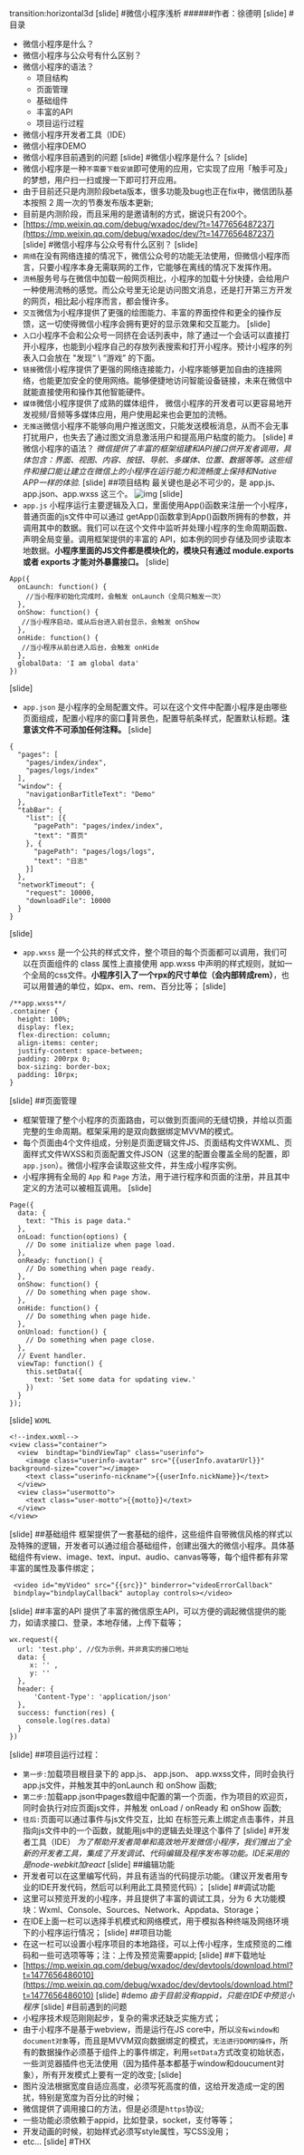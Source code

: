 transition:horizontal3d
[slide]
#微信小程序浅析
######作者：徐德明
[slide]
#目录
* 微信小程序是什么？
* 微信小程序与公众号有什么区别？
* 微信小程序的语法？
  * 项目结构
  * 页面管理
  * 基础组件
  * 丰富的API
  * 项目运行过程
* 微信小程序开发者工具（IDE）
* 微信小程序DEMO
* 微信小程序目前遇到的问题
[slide]
#微信小程序是什么？
[slide]
* 微信小程序是一种`不需要下载安装`即可使用的应用，它实现了应用「触手可及」的梦想，用户扫一扫或搜一下即可打开应用。
* 由于目前还只是内测阶段beta版本，很多功能及bug也正在fix中，微信团队基本按照 2 周一次的节奏发布版本更新;
* 目前是内测阶段，而且采用的是邀请制的方式，据说只有200个。
* [https://mp.weixin.qq.com/debug/wxadoc/dev/?t=1477656487237](https://mp.weixin.qq.com/debug/wxadoc/dev/?t=1477656487237)
[slide]
#微信小程序与公众号有什么区别？
[slide]
* `网络`在没有网络连接的情况下，微信公众号的功能无法使用，但微信小程序而言，只要小程序本身无需联网的工作，它能够在离线的情况下发挥作用。
* `流畅`服务号与在微信中加载一般网页相比，小程序的加载十分快捷，会给用户一种使用流畅的感觉。而公众号里无论是访问图文消息，还是打开第三方开发的网页，相比起小程序而言，都会慢许多。
* `交互`微信为小程序提供了更强的绘图能力、丰富的界面控件和更全的操作反馈，这一切使得微信小程序会拥有更好的显示效果和交互能力。
[slide]
* `入口`小程序不会和公众号一同挤在会话列表中，除了通过一个会话可以直接打开小程序，也能到小程序自己的存放列表搜索和打开小程序。预计小程序的列表入口会放在 "发现“ \ “游戏” 的下面。
* `链接`微信小程序提供了更强的网络连接能力，小程序能够更加自由的连接网络，也能更加安全的使用网络。能够便捷地访问智能设备链接，未来在微信中就能直接使用和操作其他智能硬件。
* `媒体`微信小程序提供了成熟的媒体组件， 微信小程序的开发者可以更容易地开发视频/音频等多媒体应用，用户使用起来也会更加的流畅。
* `无推送`微信小程序不能够向用户推送图文，只能发送模板消息，从而不会无事打扰用户，也失去了通过图文消息激活用户和提高用户粘度的能力。
[slide]
#微信小程序的语法？
*微信提供了丰富的框架组建和API接口供开发者调用，具体包含：界面、视图、内容、按钮、导航、多媒体、位置、数据等等。这些组件和接口能让建立在微信上的小程序在运行能力和流畅度上保持和Native APP一样的体验.*
[slide]
##项目结构
最关键也是必不可少的，是 app.js、app.json、app.wxss 这三个。
![img](http://www.wxapp-union.com/data/attachment/portal/201611/01/111317y8actluhgznhvuo3.png)
[slide]
* `app.js` 小程序运行主要逻辑及入口，里面使用App()函数来注册一个小程序，普通页面的js文件中可以通过 getApp()函数拿到App()函数所拥有的参数，并调用其中的数据。我们可以在这个文件中监听并处理小程序的生命周期函数、声明全局变量。调用框架提供的丰富的 API，如本例的同步存储及同步读取本地数据。**小程序里面的JS文件都是模块化的，模块只有通过 module.exports 或者 exports 才能对外暴露接口。**
[slide]
```
App({
  onLaunch: function() {
    //当小程序初始化完成时，会触发 onLaunch（全局只触发一次）
  },
  onShow: function() {
   //当小程序启动，或从后台进入前台显示，会触发 onShow
  },
  onHide: function() {
   //当小程序从前台进入后台，会触发 onHide
  },
  globalData: 'I am global data'
})
```
[slide]
* `app.json` 是小程序的全局配置文件。可以在这个文件中配置小程序是由哪些页面组成，配置小程序的窗口背景色，配置导航条样式，配置默认标题。**注意该文件不可添加任何注释。**
[slide]
```
{
  "pages": [
    "pages/index/index",
    "pages/logs/index"
  ],
  "window": {
    "navigationBarTitleText": "Demo"
  },
  "tabBar": {
    "list": [{
      "pagePath": "pages/index/index",
      "text": "首页"
    }, {
      "pagePath": "pages/logs/logs",
      "text": "日志"
    }]
  },
  "networkTimeout": {
    "request": 10000,
    "downloadFile": 10000
  }
}
```
[slide]
* `app.wxss` 是一个公共的样式文件，整个项目的每个页面都可以调用，我们可以在页面组件的 class 属性上直接使用 app.wxss 中声明的样式规则，就如一个全局的css文件。**小程序引入了一个rpx的尺寸单位（会内部转成rem）**，也可以用普通的单位，如px、em、rem、百分比等；
[slide]
```
/**app.wxss**/
.container {
  height: 100%;
  display: flex;
  flex-direction: column;
  align-items: center;
  justify-content: space-between;
  padding: 200rpx 0;
  box-sizing: border-box;
  padding: 10rpx;
} 
```
[slide]
##页面管理
* 框架管理了整个小程序的页面路由，可以做到页面间的无缝切换，并给以页面完整的生命周期。框架采用的是双向数据绑定MVVM的模式。
* 每个页面由4个文件组成，分别是页面逻辑文件JS、页面结构文件WXML、页面样式文件WXSS和页面配置文件JSON（这里的配置会覆盖全局的配置，即`app.json`）。微信小程序会读取这些文件，并生成小程序实例。
* 小程序拥有全局的 `App` 和 `Page` 方法，用于进行程序和页面的注册，并且其中定义的方法可以被相互调用。
[slide]
```
Page({
  data: {
    text: "This is page data."
  },
  onLoad: function(options) {
    // Do some initialize when page load.
  },
  onReady: function() {
    // Do something when page ready.
  },
  onShow: function() {
    // Do something when page show.
  },
  onHide: function() {
    // Do something when page hide.
  },
  onUnload: function() {
    // Do something when page close.
  },
  // Event handler.
  viewTap: function() {
    this.setData({
      text: 'Set some data for updating view.'
    })
  }
});
```
[slide]
`WXML`
```
<!--index.wxml-->
<view class="container">
  <view  bindtap="bindViewTap" class="userinfo">
    <image class="userinfo-avatar" src="{{userInfo.avatarUrl}}" background-size="cover"></image>
    <text class="userinfo-nickname">{{userInfo.nickName}}</text>
  </view>
  <view class="usermotto">
    <text class="user-motto">{{motto}}</text>
  </view>
</view>
```
[slide]
##基础组件
框架提供了一套基础的组件，这些组件自带微信风格的样式以及特殊的逻辑，开发者可以通过组合基础组件，创建出强大的微信小程序。具体基础组件有view、image、text、input、audio、canvas等等，每个组件都有非常丰富的属性及事件绑定；
```
 <video id="myVideo" src="{{src}}" binderror="videoErrorCallback" 
 bindplay="bindplayCallback" autoplay controls></video>
 ```
[slide]
##丰富的API
提供了丰富的微信原生API，可以方便的调起微信提供的能力，如请求接口、登录，本地存储，上传下载等；
```
wx.request({
  url: 'test.php', //仅为示例，并非真实的接口地址
  data: {
     x: '' ,
     y: ''
  },
  header: {
      'Content-Type': 'application/json'
  },
  success: function(res) {
    console.log(res.data)
  }
})
```
[slide]
##项目运行过程：
* `第一步:`加载项目根目录下的 app.js、 app.json、 app.wxss文件，同时会执行app.js文件，并触发其中的onLaunch 和 onShow 函数;
* `第二步:`加载app.json中pages数组中配置的第一个页面，作为项目的欢迎页，同时会执行对应页面js文件，并触发 onLoad / onReady 和 onShow 函数;
* `往后:`页面可以通过事件与js文件交互，比如 在标签元素上绑定点击事件，并且指向js文件中的一个函数，就能用js中的逻辑去处理这个事件了
[slide]
#开发者工具（IDE）
*为了帮助开发者简单和高效地开发微信小程序，我们推出了全新的开发者工具，集成了开发调试、代码编辑及程序发布等功能。IDE采用的是node-webkit加react*
[slide]
##编辑功能
* 开发者可以在这里编写代码，并且有适当的代码提示功能。（建议开发者用专业的IDE开发代码，然后可以利用此工具预览代码）；
[slide]
##调试功能
* 这里可以预览开发的小程序，并且提供了丰富的调试工具，分为 6 大功能模块：Wxml、Console、Sources、Network、Appdata、Storage；
* 在IDE上面一栏可以选择手机模式和网络模式，用于模拟各种终端及网络环境下的小程序运行情况；
[slide]
##项目功能
* 在这一栏可以设置小程序项目的本地路径，可以上传小程序，生成预览的二维码和一些可选项等等；注：上传及预览需要appid;
[slide]
##下载地址
* [https://mp.weixin.qq.com/debug/wxadoc/dev/devtools/download.html?t=1477656486010](https://mp.weixin.qq.com/debug/wxadoc/dev/devtools/download.html?t=1477656486010)
[slide]
#demo
*由于目前没有appid，只能在IDE中预览小程序*
[slide]
#目前遇到的问题
* 小程序技术规范刚刚起步，复杂的需求还缺乏实施方式；
* 由于小程序不是基于webview，而是运行在JS core中，所以`没有window和document对象`等，而且是MVVM双向数据绑定的模式，`无法进行DOM的操作`，所有的数据操作必须基于组件上的事件绑定，利用`setData`方式改变初始状态，一些浏览器插件也无法使用（因为插件基本都基于window和doucument对象），所有开发模式上要有一定的改变;
[slide]
* 图片没法根据宽度自适应高度，必须写死高度的值，这给开发造成一定的困扰，特别是宽度为百分比的时候；
* 微信提供了调用接口的方法，但是必须是`https`协议;
* 一些功能必须依赖于appid，比如登录，socket，支付等等；
* 开发动画的时候，初始样式必须写style属性，写CSS没用；
* etc...
[slide]
#THX